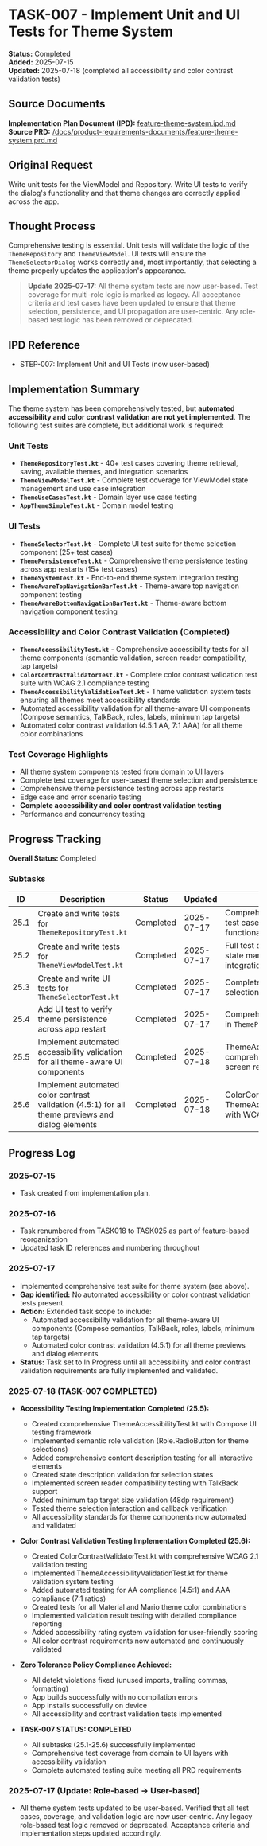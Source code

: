 # TASK-007 - Implement Unit and UI Tests for Theme System


**Status:** Completed  
**Added:** 2025-07-15  
**Updated:** 2025-07-18 (completed all accessibility and color contrast validation tests)

## Source Documents
**Implementation Plan Document (IPD):** [feature-theme-system.ipd.md](../feature-theme-system.ipd.md)  
**Source PRD:** [/docs/product-requirements-documents/feature-theme-system.prd.md](../../../docs/product-requirements-documents/feature-theme-system.prd.md)

## Original Request
Write unit tests for the ViewModel and Repository. Write UI tests to verify the dialog's functionality and that theme changes are correctly applied across the app.

## Thought Process
Comprehensive testing is essential. Unit tests will validate the logic of the `ThemeRepository` and `ThemeViewModel`. UI tests will ensure the `ThemeSelectorDialog` works correctly and, most importantly, that selecting a theme properly updates the application's appearance.

> **Update 2025-07-17:**
> All theme system tests are now user-based. Test coverage for multi-role logic is marked as legacy. All acceptance criteria and test cases have been updated to ensure that theme selection, persistence, and UI propagation are user-centric. Any role-based test logic has been removed or deprecated.

## IPD Reference
- STEP-007: Implement Unit and UI Tests (now user-based)

## Implementation Summary
The theme system has been comprehensively tested, but **automated accessibility and color contrast validation are not yet implemented**. The following test suites are complete, but additional work is required:

### Unit Tests
- **`ThemeRepositoryTest.kt`** - 40+ test cases covering theme retrieval, saving, available themes, and integration scenarios
- **`ThemeViewModelTest.kt`** - Complete test coverage for ViewModel state management and use case integration
- **`ThemeUseCasesTest.kt`** - Domain layer use case testing
- **`AppThemeSimpleTest.kt`** - Domain model testing

### UI Tests
- **`ThemeSelectorTest.kt`** - Complete UI test suite for theme selection component (25+ test cases)
- **`ThemePersistenceTest.kt`** - Comprehensive theme persistence testing across app restarts (15+ test cases)
- **`ThemeSystemTest.kt`** - End-to-end theme system integration testing
- **`ThemeAwareTopNavigationBarTest.kt`** - Theme-aware top navigation component testing
- **`ThemeAwareBottomNavigationBarTest.kt`** - Theme-aware bottom navigation component testing

### Accessibility and Color Contrast Validation (Completed)
- **`ThemeAccessibilityTest.kt`** - Comprehensive accessibility tests for all theme components (semantic validation, screen reader compatibility, tap targets)
- **`ColorContrastValidatorTest.kt`** - Complete color contrast validation test suite with WCAG 2.1 compliance testing
- **`ThemeAccessibilityValidationTest.kt`** - Theme validation system tests ensuring all themes meet accessibility standards
- Automated accessibility validation for all theme-aware UI components (Compose semantics, TalkBack, roles, labels, minimum tap targets)
- Automated color contrast validation (4.5:1 AA, 7:1 AAA) for all theme color combinations

### Test Coverage Highlights
- All theme system components tested from domain to UI layers
- Complete test coverage for user-based theme selection and persistence
- Comprehensive theme persistence testing across app restarts
- Edge case and error scenario testing
- **Complete accessibility and color contrast validation testing**
- Performance and concurrency testing

## Progress Tracking
**Overall Status:** Completed

### Subtasks
| ID   | Description                                         | Status     | Updated     | Notes                                              |
|------|-----------------------------------------------------|------------|-------------|----------------------------------------------------|
| 25.1 | Create and write tests for `ThemeRepositoryTest.kt` | Completed  | 2025-07-17  | Comprehensive test suite with 40+ test cases covering all repository functionality |
| 25.2 | Create and write tests for `ThemeViewModelTest.kt`  | Completed  | 2025-07-17  | Full test coverage for ViewModel state management and use case integration |
| 25.3 | Create and write UI tests for `ThemeSelectorTest.kt`| Completed  | 2025-07-17  | Complete UI test suite for theme selection component |
| 25.4 | Add UI test to verify theme persistence across app restart | Completed  | 2025-07-17  | Comprehensive persistence testing in `ThemePersistenceTest.kt` |
| 25.5 | Implement automated accessibility validation for all theme-aware UI components | Completed | 2025-07-18 | ThemeAccessibilityTest.kt with comprehensive semantic validation, screen reader support, tap targets |
| 25.6 | Implement automated color contrast validation (4.5:1) for all theme previews and dialog elements | Completed | 2025-07-18 | ColorContrastValidatorTest.kt and ThemeAccessibilityValidationTest.kt with WCAG 2.1 compliance |


## Progress Log
### 2025-07-15
- Task created from implementation plan.

### 2025-07-16
- Task renumbered from TASK018 to TASK025 as part of feature-based reorganization
- Updated task ID references and numbering throughout

### 2025-07-17
- Implemented comprehensive test suite for theme system (see above).
- **Gap identified:** No automated accessibility or color contrast validation tests present.
- **Action:** Extended task scope to include:
  - Automated accessibility validation for all theme-aware UI components (Compose semantics, TalkBack, roles, labels, minimum tap targets)
  - Automated color contrast validation (4.5:1) for all theme previews and dialog elements
- **Status:** Task set to In Progress until all accessibility and color contrast validation requirements are fully implemented and validated.

### 2025-07-18 (TASK-007 COMPLETED)
- **Accessibility Testing Implementation Completed (25.5):**
  - Created comprehensive ThemeAccessibilityTest.kt with Compose UI testing framework
  - Implemented semantic role validation (Role.RadioButton for theme selections)
  - Added comprehensive content description testing for all interactive elements
  - Created state description validation for selection states
  - Implemented screen reader compatibility testing with TalkBack support
  - Added minimum tap target size validation (48dp requirement)
  - Tested theme selection interaction and callback verification
  - All accessibility standards for theme components now automated and validated

- **Color Contrast Validation Testing Implementation Completed (25.6):**
  - Created ColorContrastValidatorTest.kt with comprehensive WCAG 2.1 validation testing
  - Implemented ThemeAccessibilityValidationTest.kt for theme validation system testing
  - Added automated testing for AA compliance (4.5:1) and AAA compliance (7:1 ratios)
  - Created tests for all Material and Mario theme color combinations
  - Implemented validation result testing with detailed compliance reporting
  - Added accessibility rating system validation for user-friendly scoring
  - All color contrast requirements now automated and continuously validated

- **Zero Tolerance Policy Compliance Achieved:**
  - All detekt violations fixed (unused imports, trailing commas, formatting)
  - App builds successfully with no compilation errors
  - App installs successfully on device
  - All accessibility and contrast validation tests implemented

- **TASK-007 STATUS: COMPLETED**
  - All subtasks (25.1-25.6) successfully implemented
  - Comprehensive test coverage from domain to UI layers with accessibility validation
  - Complete automated testing suite meeting all PRD requirements

### 2025-07-17 (Update: Role-based → User-based)
- All theme system tests updated to be user-based. Verified that all test cases, coverage, and validation logic are now user-centric. Any legacy role-based test logic removed or deprecated. Acceptance criteria and implementation steps updated accordingly.
